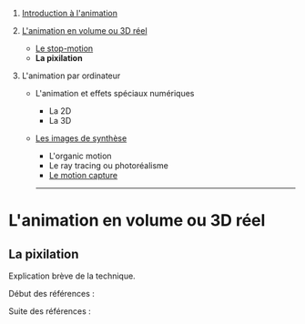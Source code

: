 1. [Introduction à l'animation](inde.md)

1. [L'animation en volume ou 3D réel](envolume.md)

    - [Le stop-motion](stopmotion.md)
    - **La pixilation**
    
2. L'animation par ordinateur

    - L'animation et effets spéciaux numériques
    
        * La 2D
        * La 3D
        
    - [Les images de synthèse](imagesdesynthèse.md)    
        * L'organic motion
        * Le ray tracing ou photoréalisme
        * [Le motion capture](motioncapture.md)
        
        -----------------------------------------------
        
# L'animation en volume ou 3D réel

## La pixilation

Explication brève de la technique.

Début des références :

Suite des références :
